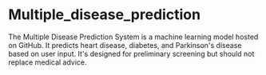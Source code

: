 # Multiple_disease_prediction
The Multiple Disease Prediction System is a machine learning model hosted on GitHub. It predicts heart disease, diabetes, and Parkinson's disease based on user input. It's designed for preliminary screening but should not replace medical advice.

